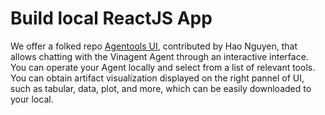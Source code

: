 # Build local ReactJS App

We offer a folked repo [Agentools UI](https://github.com/tathao/agentools/tree/feature/ui#5-integration-guide), contributed by Hao Nguyen, that allows chatting with the Vinagent Agent through an interactive interface. You can operate your Agent locally and select from a list of relevant tools. You can obtain artifact visualization displayed on the right pannel of UI, such as tabular, data, plot, and more, which can be easily downloaded to your local.
